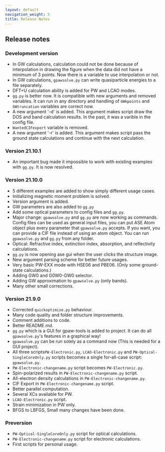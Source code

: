 ```yaml
---
layout: default
navigation_weight: 5
title: Release Notes
---
```


## Release notes

### Development version

* In GW calculations, calculation could not be done because of interpolation in drawing the figure when the data did not have a minimum of 3 points. Now there is a variable to use interpolation or not.
* In GW calculations, `gpawsolve.py` can write quasiparticle energies to a file separately.
* DFT+U calculation ability is added for PW and LCAO modes.
* `gg.py` is better now. It is compatible with new arguments and removed variables. It can run in any directory and handling of `GWkpoints` and `GWtruncation` variables are correct now.
* A new argument '-d' is added. This argument makes script draw the DOS and band calculation results. In the past, it was a varible in the config file.
* `WantedCIFexport` variable is removed. 
* A new argument '-r' is added. This argument makes script pass the ground state calculations and continue with the next calculation.

### Version 21.10.1

* An important bug made it impossible to work with existing examples with `gg.py`. It is now resolved.

### Version 21.10.0

* 5 different examples are added to show simply different usage cases.
* Initializing magnetic moment problem is solved.
* Version argument is added.
* GW parameters are also added to `gg.py`
* Add some optical parameters to config files and `gg.py`.
* Major change: `gpawsolve.py` and `gg.py` are now working as commands. Config files can be used as general input files, you can put ASE Atom object plus every parameter that `gpawsolve.py` accepts. If you want, you can provide a CIF file instead of using an atom object. You can run `gpawsolve.py` and `gg.py` from any folder.
* Optical: Refractive index, extinction index, absorption, and reflectivity calculations.
* `gg.py` is now opening ase gui when the user clicks the structure image.
* New argument parsing scheme for better future usages.
* Very basic PW-EXX mode with HSE06 and PBE06. (Only some ground-state calculations.)
* Adding GW0 and G0W0-GW0 selector.
* Adding GW approximation to `gpawsolve.py` (only bands).
* Many other small corrections.

### Version 21.9.0

* Corrected `quickoptimize.py` behaviour.
* Many code quality and folder structure improvements.
* Comment additions to code.
* Better README.md.
* `gg.py` which is a GUI for gpaw-tools is added to project. It can do all `gpawsolve.py`'s features in a graphical way!
* `gpawsolve.py` can be run solely as a command now (This is needed for a GUI project).
* All three scripts`PW-Electronic.py`, `LCAO-Electronic.py` and `PW-Optical-SingleCoreOnly.py` scripts becomes a single for-all-case script: `gpawsolve.py`.
* `PW-Electronic-changename.py` script becomes `PW-Electronic.py`.
* Spin-polarized results in `PW-Electronic-changename.py` script.
* All-electron density calculations in `PW-Electronic-changename.py`.
* CIF Export in `PW-Electronic-changename.py` script.
* Better parallel computation.
* Several XCs available for PW.
* `LCAO-Electronic.py` script.
* Strain minimization in PW only. 
* BFGS to LBFGS, Small many changes have been done.

### Preversion
* `PW-Optical-SingleCoreOnly.py` script for optical calculations.
* `PW-Electronic-changename.py` script for electronic calculations. 
* First scripts for personal usage.
